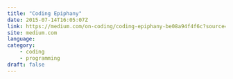 ```yaml
---
title: "Coding Epiphany"
date: 2015-07-14T16:05:07Z
link: https://medium.com/on-coding/coding-epiphany-be08a94f4f6c?source=rss----7f08111f802---4
site: medium.com
language: 
category:
	- coding
	- programming
draft: false
---
```

